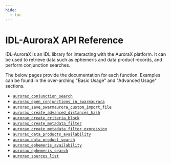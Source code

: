 ```yaml
---
hide:
  - toc
---
```


# IDL-AuroraX API Reference

IDL-AuroraX is an IDL library for interacting with the AuroraX platform. It can be used to retrieve data such as ephemeris and data product records, and perform conjunction searches.

The below pages provide the documentation for each function. Examples can be found in the over-arching "Basic Usage" and "Advanced Usage" sections.

- [`aurorax_conjunction_search`](/code/idlaurorax_api_reference/conjunctions/search/)
- [`aurorax_open_conjunctions_in_swarmaurora`](/code/idlaurorax_api_reference/conjunctions/open_in_swarmaurora/)
- [`aurorax_save_swarmaurora_custom_import_file`](/code/idlaurorax_api_reference/conjunctions/save_swarmaurora_import_file/)
- [`aurorax_create_advanced_distances_hash`](/code/idlaurorax_api_reference/conjunctions/create_advanced_distances/)
- [`aurorax_create_criteria_block`](/code/idlaurorax_api_reference/conjunctions/create_criteria_block/)
- [`aurorax_create_metadata_filter`](/code/idlaurorax_api_reference/metadata_filters/create_metadata_filter/)
- [`aurorax_create_metadata_filter_expression`](/code/idlaurorax_api_reference/metadata_filters/create_expression/)
- [`aurorax_data_products_availability`](/code/idlaurorax_api_reference/availability/data_products/)
- [`aurorax_data_product_search`](/code/idlaurorax_api_reference/data_products/search/)
- [`aurorax_ephemeris_availability`](/code/idlaurorax_api_reference/availability/ephemeris/)
- [`aurorax_ephemeris_search`](/code/idlaurorax_api_reference/ephemeris/search/)
- [`aurorax_sources_list`](/code/idlaurorax_api_reference/sources/list/)
